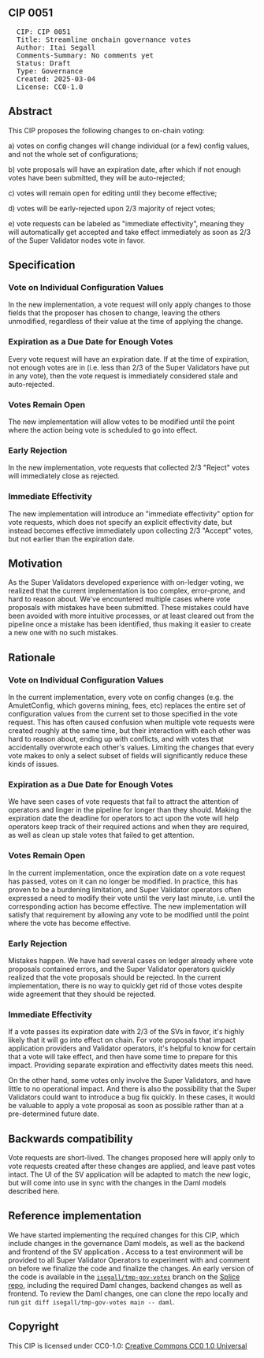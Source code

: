 ## CIP 0051

<pre>
  CIP: CIP 0051
  Title: Streamline onchain governance votes
  Author: Itai Segall
  Comments-Summary: No comments yet
  Status: Draft
  Type: Governance
  Created: 2025-03-04
  License: CC0-1.0
</pre>

## Abstract

This CIP proposes the following changes to on-chain voting:

a) votes on config changes will change individual (or a few) config values, and not the whole set of configurations;

b) vote proposals will have an expiration date, after which if not enough votes have been submitted,
they will be auto-rejected;

c) votes will remain open for editing until they become effective;

d) votes will be early-rejected upon 2/3 majority of reject votes;

e) vote requests can be labeled as "immediate effectivity",
meaning they will automatically get accepted and take effect immediately as soon as 2/3 of the
Super Validator nodes vote in favor.

## Specification

### Vote on Individual Configuration Values

In the new implementation, a vote request will only apply changes to those fields that the
proposer has chosen to change, leaving the others unmodified, regardless of their value at the
time of applying the change.

### Expiration as a Due Date for Enough Votes

Every vote request will have an expiration date. If at the time of expiration, not enough
votes are in (i.e. less than 2/3 of the Super Validators have put in any vote), then the
vote request is immediately considered stale and auto-rejected.

### Votes Remain Open

The new implementation will allow votes to be modified until the point where the action being
vote is scheduled to go into effect.

### Early Rejection

In the new implementation, vote requests that collected 2/3 "Reject" votes will immediately
close as rejected.

### Immediate Effectivity

The new implementation will introduce an "immediate effectivity" option for vote requests,
which does not specify an explicit effectivity date, but instead becomes effective immediately
upon collecting 2/3 "Accept" votes, but not earlier than the expiration date.

## Motivation

As the Super Validators developed experience with on-ledger voting, we realized that the current
implementation is too complex, error-prone, and hard to reason about. We've encountered multiple
cases where vote proposals with mistakes have been submitted. These mistakes
could have been avoided with more
intuitive processes, or at least cleared out from the pipeline once a mistake has been identified,
thus making it easier to create a new one with no such mistakes.

## Rationale

### Vote on Individual Configuration Values

In the current implementation, every vote on config changes (e.g. the AmuletConfig, which governs
mining, fees, etc) replaces the entire set of configuration values from the current set to those
specified in the vote request. This has often caused confusion when multiple vote requests were
created roughly at the same time, but their interaction with each other was hard to reason about,
ending up with conflicts, and with votes that accidentally overwrote each other's values.
Limiting the changes that every vote makes to only a select subset of fields will significantly
reduce these kinds of issues.

### Expiration as a Due Date for Enough Votes

We have seen cases of vote requests that fail to attract the attention of operators and linger
in the pipeline for longer than they should. Making the expiration date the deadline for
operators to act upon the vote will help operators keep track of their required actions and
when they are required, as well as clean up stale votes that failed to get attention.

### Votes Remain Open

In the current implementation, once the expiration date on a vote request has passed,
votes on it can no longer be modified. In practice, this has proven to be a burdening
limitation, and Super Validator operators often expressed a need to modify their vote
until the very last minute, i.e. until the corresponding action has become effective.
The new implementation will satisfy that requirement by allowing any vote to be modified
until the point where the vote has become effective.

### Early Rejection

Mistakes happen. We have had several cases on ledger already where vote proposals contained
errors, and the Super Validator operators quickly realized that the vote proposals should be rejected. In the current implementation,
there is no way to quickly get rid of those votes despite wide agreement that they should
be rejected.

### Immediate Effectivity

If a vote passes its expiration date with 2/3 of the SVs in favor, it's highly likely that it will go into effect on chain. For vote proposals that impact application providers and Validator operators, it's helpful to know for certain that a vote will take effect, and then have some time to prepare for this impact. Providing separate expiration and effectivity dates meets this need.

On the other hand, some votes only involve the Super Validators, and have little to no operational impact. And there is also the possibility that the Super Validators could want to introduce a bug fix quickly. In these cases, it would be valuable to apply a vote proposal as soon as possible rather than at a pre-determined future date.

## Backwards compatibility

Vote requests are short-lived. The changes proposed here will apply only to vote requests created
after these changes are applied, and leave past votes intact. The UI of the SV application will
be adapted to match the new logic, but will come into use in sync with the changes in the Daml
models described here.

## Reference implementation

We have started implementing the required changes for this CIP, which include changes in the
governance Daml models, as well as the backend and frontend of the SV application . Access to a test
environment will be provided to all Super Validator Operators to experiment with and comment on
before we finalize the code and finalize the changes.
An early version of the code is available in the [`isegall/tmp-gov-votes`](https://github.com/hyperledger-labs/splice/tree/isegall/tmp-gov-votes) branch
on the [Splice repo](https://github.com/hyperledger-labs/splice), including
the required Daml changes, backend changes as well as frontend.
To review the Daml changes, one can clone the repo locally and run
`git diff isegall/tmp-gov-votes main -- daml`.


## Copyright

This CIP is licensed under CC0-1.0: [Creative Commons CC0 1.0 Universal](https://creativecommons.org/publicdomain/zero/1.0/)
